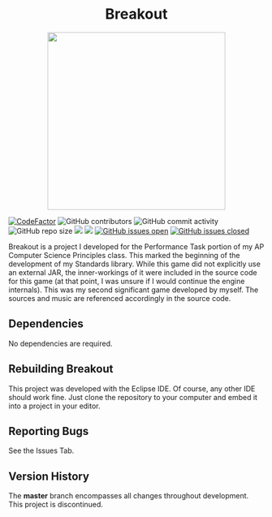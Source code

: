 <h1 align="center">Breakout</h1>

<p align="center">
  <img width="350" height="350" src="breakout.gif">
</p>

[![CodeFactor](https://www.codefactor.io/repository/github/joshuacrotts/Breakout/badge)](https://www.codefactor.io/repository/github/joshuacrotts/Breakout) ![GitHub contributors](https://img.shields.io/github/contributors/JoshuaCrotts/Breakout) ![GitHub commit activity](https://img.shields.io/github/commit-activity/m/JoshuaCrotts/Breakout) ![GitHub repo size](https://img.shields.io/github/repo-size/JoshuaCrotts/Breakout)  ![](https://tokei.rs/b1/github/JoshuaCrotts/Breakout) ![](https://tokei.rs/b1/github/JoshuaCrotts/Breakout?category=files) [![GitHub issues open](https://img.shields.io/github/issues/JoshuaCrotts/Breakout)]() 
[![GitHub issues closed](https://img.shields.io/github/issues-closed-raw/JoshuaCrotts/Breakout)]()

Breakout is a project I developed for the Performance Task portion of my AP Computer Science Principles class. This marked the beginning of the development of my Standards library. While this game did not explicitly use an external JAR, the inner-workings of it were included in the source code for this game (at that point, I was unsure if I would continue the engine internals). This was my second significant game developed by myself. The sources and music are referenced accordingly in the source code.

## Dependencies
No dependencies are required.

## Rebuilding Breakout

This project was developed with the Eclipse IDE. Of course, any other IDE should work fine. Just clone the repository to your computer and embed it into a project in your editor.

## Reporting Bugs

See the Issues Tab.

## Version History
The **master** branch encompasses all changes throughout development. This project is discontinued.
